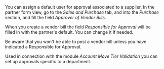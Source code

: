 You can assign a default user for approval associated to a supplier. In
the partner form view, go to the *Sales and Purchase* tab, and into the
*Purchase* section, and fill the field *Approver of Vendor Bills*.

When you create a vendor bill the field *Responsible for Approval* will
be filled in with the partner's default. You can change it if needed.

Be aware that you won't be able to post a vendor bill unless you have
indicated a Responsible for Approval.

Used in connection with the module *Account Move Tier Validation* you
can set up approvals specific to a department.
